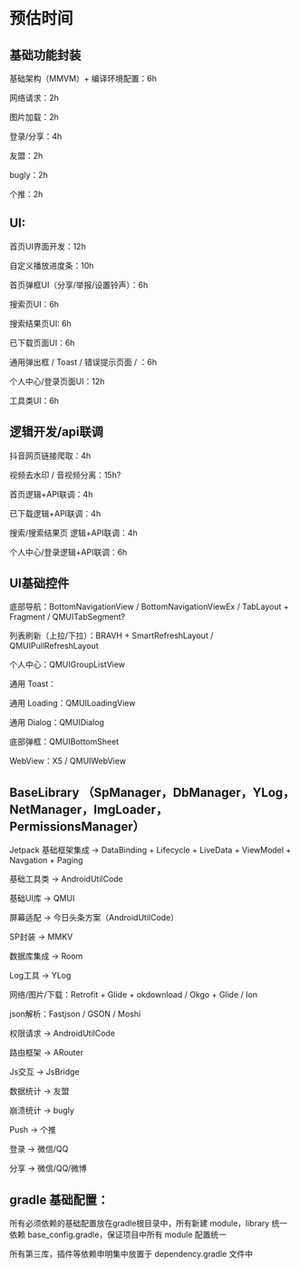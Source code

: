 
# 预估时间

## 基础功能封装

基础架构（MMVM）+ 编译环境配置：6h

网络请求：2h

图片加载：2h

登录/分享：4h

友盟：2h

bugly：2h

个推：2h

## UI:

首页UI界面开发：12h

自定义播放进度条：10h

首页弹框UI（分享/举报/设置铃声）：6h

搜索页UI：6h

搜索结果页UI: 6h

已下载页面UI：6h

通用弹出框 / Toast / 错误提示页面 / ：6h

个人中心/登录页面UI：12h

工具类UI：6h

## 逻辑开发/api联调

抖音网页链接爬取：4h

视频去水印 / 音视频分离：15h?

首页逻辑+API联调：4h

已下载逻辑+API联调：4h

搜索/搜索结果页 逻辑+API联调：4h

个人中心/登录逻辑+API联调：6h




## UI基础控件

底部导航：BottomNavigationView / BottomNavigationViewEx / TabLayout  +  Fragment  /  QMUITabSegment?

列表刷新（上拉/下拉）：BRAVH + SmartRefreshLayout  /  QMUIPullRefreshLayout

个人中心：QMUIGroupListView

通用 Toast：

通用 Loading：QMUILoadingView

通用 Dialog：QMUIDialog

底部弹框：QMUIBottomSheet

WebView：X5 / QMUIWebView




## BaseLibrary （SpManager，DbManager，YLog，NetManager，ImgLoader，PermissionsManager）


Jetpack 基础框架集成 -> DataBinding + Lifecycle + LiveData + ViewModel + Navgation + Paging

基础工具类 -> AndroidUtilCode

基础UI库 -> QMUI

屏幕适配 -> 今日头条方案（AndroidUtilCode）

SP封装 -> MMKV

数据库集成 -> Room

Log工具 -> YLog

网络/图片/下载：Retrofit + Glide + okdownload   /  Okgo + Glide  /  Ion

json解析：Fastjson / GSON / Moshi

权限请求 -> AndroidUtilCode

路由框架 -> ARouter

Js交互 -> JsBridge

数据统计 -> 友盟

崩溃统计 -> bugly

Push -> 个推

登录 -> 微信/QQ

分享 -> 微信/QQ/微博




## gradle 基础配置：

所有必须依赖的基础配置放在gradle根目录中，所有新建 module，library 统一依赖 base_config.gradle，保证项目中所有 module 配置统一

所有第三库，插件等依赖申明集中放置于 dependency.gradle 文件中


